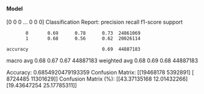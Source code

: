 #### Model
[0 0 0 ... 0 0 0]
Classification Report:
              precision    recall  f1-score   support

           0       0.69      0.78      0.73  24861069
           1       0.68      0.56      0.62  20026114

    accuracy                           0.69  44887183
   macro avg       0.68      0.67      0.67  44887183
weighted avg       0.68      0.69      0.68  44887183

Accuracy: 0.6854920479193359
Confusion Matrix:
[[19468178  5392891]
 [ 8724485 11301629]]
Confusion Matrix (%):
[[43.37135168 12.01432266]
 [19.43647254 25.17785311]]
